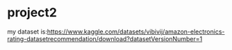 # project2
my dataset is:https://www.kaggle.com/datasets/vibivij/amazon-electronics-rating-datasetrecommendation/download?datasetVersionNumber=1
